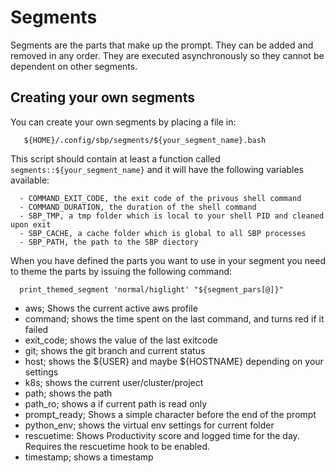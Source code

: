 # Segments

Segments are the parts that make up the prompt. They can be added and removed in
any order. They are executed asynchronously so they cannot be dependent on other
segments.

## Creating your own segments
You can create your own segments by placing a file in:
```
   ${HOME}/.config/sbp/segments/${your_segment_name}.bash
```

This script should contain at least a function called
`segments::${your_segment_name}` and it will have the following variables
available:
```
  - COMMAND_EXIT_CODE, the exit code of the privous shell command
  - COMMAND_DURATION, the duration of the shell command
  - SBP_TMP, a tmp folder which is local to your shell PID and cleaned upon exit
  - SBP_CACHE, a cache folder which is global to all SBP processes
  - SBP_PATH, the path to the SBP diectory
```

When you have defined the parts you want to use in your segment you need to
theme the parts by issuing the following command:
```
  print_themed_segment 'normal/higlight' "${segment_pars[@]}"
```

- aws; Shows the current active aws profile
- command; shows the time spent on the last command, and turns red if it failed
- exit_code; shows the value of the last exitcode
- git; shows the git branch and current status
- host; shows the ${USER} and maybe ${HOSTNAME} depending on your settings
- k8s; shows the current user/cluster/project
- path; shows the path
- path_ro; shows a if current path is read only
- prompt_ready; Shows a simple character before the end of the prompt
- python_env; shows the virtual env settings for current folder
- rescuetime: Shows Productivity score and logged time for the day. Requires the rescuetime hook to be enabled.
- timestamp; shows a timestamp
